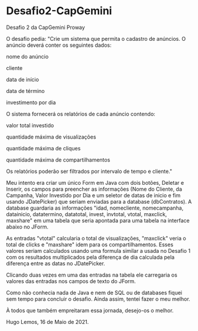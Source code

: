 # Desafio2-CapGemini
Desafio 2 da CapGemini Proway

O desafio pedia:
"Crie um sistema que permita o cadastro de anúncios. O anúncio deverá conter os seguintes dados:

nome do anúncio

cliente

data de início

data de término

investimento por dia

 

O sistema fornecerá os relatórios de cada anúncio contendo:

valor total investido

quantidade máxima de visualizações

quantidade máxima de cliques

quantidade máxima de compartilhamentos

Os relatórios poderão ser filtrados por intervalo de tempo e cliente."

Meu intento era criar um único Form em Java com dois botões, Deletar e Inserir, os campos para preencher as informações (Nome do Cliente, da Campanha, Valor Investido por Dia e um seletor de datas de inicio e fim usando JDatePicker) que seriam enviadas para a database (dbContratos). A database guardaria as informações "idad, nomecliente, nomecampanha, datainicio, datatermino, datatotal, invest, invtotal, vtotal, maxclick, maxshare" em uma tabela que seria apontada para uma tabela na interface abaixo no JForm.

As entradas "vtotal" calcularia o total de visualizações, "maxclick" veria o total de clicks e "maxshare" idem para os compartilhamentos. Esses valores seriam calculados usando uma formula similar a usada no Desafio 1 com os resultados multiplicados pela diferença de dia calculada pela diferença entre as datas no JDatePicker.

Clicando duas vezes em uma das entradas na tabela ele carregaria os valores das entradas nos campos de texto do JForm.

Como não conhecia nada de Java e nem de SQL ou de databases fiquei sem tempo para concluir o desafio. Ainda assim, tentei fazer o meu melhor.

À todos que também empreitaram essa jornada, desejo-os o melhor.

Hugo Lemos,
16 de Maio de 2021.
